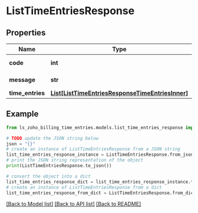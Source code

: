 # ListTimeEntriesResponse


## Properties

Name | Type | Description | Notes
------------ | ------------- | ------------- | -------------
**code** | **int** |  | [optional] [readonly] 
**message** | **str** |  | [optional] [readonly] 
**time_entries** | [**List[ListTimeEntriesResponseTimeEntriesInner]**](ListTimeEntriesResponseTimeEntriesInner.md) |  | [optional] 

## Example

```python
from ls_zoho_billing_time_entries.models.list_time_entries_response import ListTimeEntriesResponse

# TODO update the JSON string below
json = "{}"
# create an instance of ListTimeEntriesResponse from a JSON string
list_time_entries_response_instance = ListTimeEntriesResponse.from_json(json)
# print the JSON string representation of the object
print(ListTimeEntriesResponse.to_json())

# convert the object into a dict
list_time_entries_response_dict = list_time_entries_response_instance.to_dict()
# create an instance of ListTimeEntriesResponse from a dict
list_time_entries_response_from_dict = ListTimeEntriesResponse.from_dict(list_time_entries_response_dict)
```
[[Back to Model list]](../README.md#documentation-for-models) [[Back to API list]](../README.md#documentation-for-api-endpoints) [[Back to README]](../README.md)


